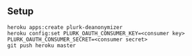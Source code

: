 Setup
-----

    heroku apps:create plurk-deanonymizer
    heroku config:set PLURK_OAUTH_CONSUMER_KEY=<consumer key> PLURK_OAUTH_CONSUMER_SECRET=<consumer secret>
    git push heroku master